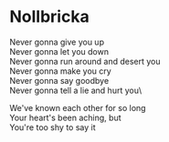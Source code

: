 # Nollbricka

Never gonna give you up\
Never gonna let you down\
Never gonna run around and desert you\
Never gonna make you cry\
Never gonna say goodbye\
Never gonna tell a lie and hurt you\

We've known each other for so long\
Your heart's been aching, but\
You're too shy to say it